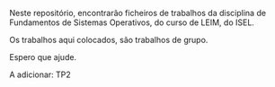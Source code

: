 Neste repositório, encontrarão ficheiros de trabalhos da disciplina de Fundamentos de Sistemas Operativos, do curso de LEIM, do ISEL.

Os trabalhos aqui colocados, são trabalhos de grupo. 

Espero que ajude.

A adicionar: TP2
